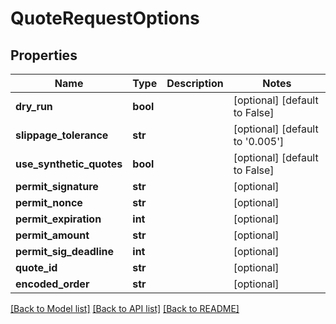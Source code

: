 # QuoteRequestOptions

## Properties
Name | Type | Description | Notes
------------ | ------------- | ------------- | -------------
**dry_run** | **bool** |  | [optional] [default to False]
**slippage_tolerance** | **str** |  | [optional] [default to '0.005']
**use_synthetic_quotes** | **bool** |  | [optional] [default to False]
**permit_signature** | **str** |  | [optional] 
**permit_nonce** | **str** |  | [optional] 
**permit_expiration** | **int** |  | [optional] 
**permit_amount** | **str** |  | [optional] 
**permit_sig_deadline** | **int** |  | [optional] 
**quote_id** | **str** |  | [optional] 
**encoded_order** | **str** |  | [optional] 

[[Back to Model list]](../README.md#documentation-for-models) [[Back to API list]](../README.md#documentation-for-api-endpoints) [[Back to README]](../README.md)


